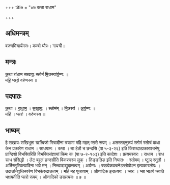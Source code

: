 +++
title = "०७ कथा राधाम"

+++
## अधिमन्त्रम्
वरुणमित्रार्यमणः। कण्वो घौरः। गायत्री।

## मन्त्रः
क॒था रा॑धाम सखायः॒ स्तोमं॑ मि॒त्रस्या॑र्य॒म्णः ।  
महि॒ प्सरो॒ वरु॑णस्य ॥

## पदपाठः
क॒था । रा॒धा॒म॒ । स॒खा॒यः॒ । स्तोम॑म् । मि॒त्रस्य॑ । अ॒र्य॒म्णः ।  
महि॑ । प्सरः॑ । वरु॑णस्य ॥

## भाष्यम्
हे सखायः सखिभूता ऋत्विजो मित्रादीनां त्रयाणां महि महत् प्सरो रूपम् । अतस्तदनुरूपं स्तोमं स्तोत्रं कथा केन प्रकारेण राधाम । साधयामः । कथा । था हेतौ च छन्दसि (पा ५-३-२६) इति किंशब्दात्प्रकारवचनेषु प्राग्दिशो विभक्तिरिति विभक्तिसंज्ञायां किमः कः (पा ७-२-१०३) इति कादेशः । प्रत्ययस्वरः । राधाम । राध साध संसिद्धौ । लेट बहुलं छन्दसीति विकरणस्य लुक् । तिङ्ङतिङ इति निघातः । स्तोमम् । ष्टुञ् स्तुतौ । अर्तिस्तुस्वित्यादिना भावे मन् । नित्त्वादाद्युदात्तत्वम् । अर्यम्णः । षष्ठ्येकवचनेऽल्लोपोऽन इत्यकारलोपः । उदात्तनिवृत्तिस्वरेण विभकेरुदात्तत्वम् । महि मह पूजायाम् । औणादिक इन्प्रत्ययः । प्सरः । प्सा भक्षणे प्साति भक्षयतीति प्सरो रूपम् । औणादिको डरप्रत्ययः ॥ ७ ॥